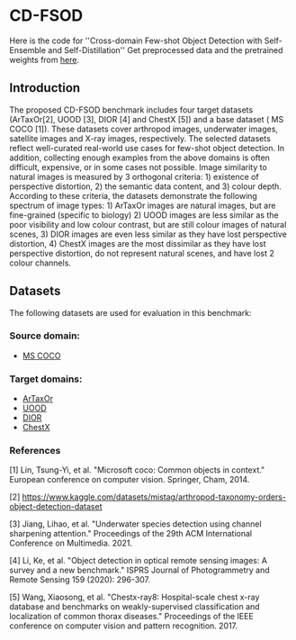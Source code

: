 # CD-FSOD
Here is the code for ''Cross-domain Few-shot Object Detection with Self-Ensemble and Self-Distillation''
Get preprocessed data and the pretrained weights from [here](https://drive.google.com/file/d/1RLfAMTS6Z-ArpqYIO6FoH1xv9JZ1X4HU/view?usp=sharing).

## Introduction

The proposed CD-FSOD benchmark includes four target datasets (ArTaxOr[2], UOOD [3], DIOR [4] and ChestX [5]) and a base dataset ( MS COCO [1]). These datasets cover arthropod images, underwater images, satellite images and X-ray images, respectively. The selected datasets reflect well-curated real-world use cases for few-shot object detection. In addition, collecting enough examples from the above domains is often difficult, expensive, or in some cases not possible. Image similarity to natural images is measured by 3 orthogonal criteria: 1) existence of perspective distortion, 2) the semantic data content, and 3) colour depth. According to these criteria, the datasets demonstrate the following spectrum of image types: 1) ArTaxOr images are natural images, but are fine-grained (specific to biology)  2) UOOD images are less similar as the poor visibility and low colour contrast, but are still colour images of natural scenes, 3) DIOR images are even less similar as they have lost perspective distortion, 4) ChestX images are the most dissimilar as they have lost perspective distortion, do not represent natural scenes, and have lost 2 colour channels.


## Datasets
The following datasets are used for evaluation in this benchmark:

### Source domain:

* [MS COCO](https://cocodataset.org/#home)


### Target domains:

 * [ArTaxOr](https://www.kaggle.com/datasets/mistag/arthropod-taxonomy-orders-object-detection-dataset)
 * [UOOD](https://github.com/LehiChiang/Underwater-object-detection-dataset)
 * [DIOR](https://gcheng-nwpu.github.io/#Datasets)
 * [ChestX](https://github.com/TRKuan/cxr8)


### References
[1] Lin, Tsung-Yi, et al. "Microsoft coco: Common objects in context." European conference on computer vision. Springer, Cham, 2014.

[2] https://www.kaggle.com/datasets/mistag/arthropod-taxonomy-orders-object-detection-dataset

[3] Jiang, Lihao, et al. "Underwater species detection using channel sharpening attention." Proceedings of the 29th ACM International Conference on Multimedia. 2021.

[4] Li, Ke, et al. "Object detection in optical remote sensing images: A survey and a new benchmark." ISPRS Journal of Photogrammetry and Remote Sensing 159 (2020): 296-307.

[5] Wang, Xiaosong, et al. "Chestx-ray8: Hospital-scale chest x-ray database and benchmarks on weakly-supervised classification and localization of common thorax diseases." Proceedings of the IEEE conference on computer vision and pattern recognition. 2017.
